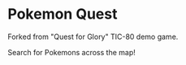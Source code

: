 Pokemon Quest
=============

Forked from "Quest for Glory" TIC-80 demo game.

Search for Pokemons across the map!
